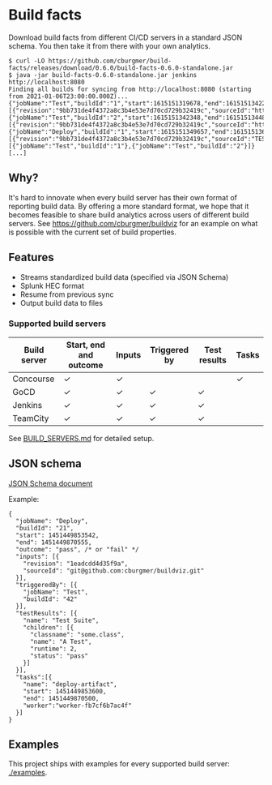 # Build facts

Download build facts from different CI/CD servers in a standard JSON schema.
You then take it from there with your own analytics.

    $ curl -LO https://github.com/cburgmer/build-facts/releases/download/0.6.0/build-facts-0.6.0-standalone.jar
    $ java -jar build-facts-0.6.0-standalone.jar jenkins http://localhost:8080
    Finding all builds for syncing from http://localhost:8080 (starting from 2021-01-06T23:00:00.000Z)...
    {"jobName":"Test","buildId":"1","start":1615151319678,"end":1615151342243,"outcome":"pass","inputs":[{"revision":"9bb731de4f4372a8c3b4e53e7d70cd729b32419c","sourceId":"https://github.com/cburgmer/buildviz.git"}]}
    {"jobName":"Test","buildId":"2","start":1615151342348,"end":1615151344854,"outcome":"pass","inputs":[{"revision":"9bb731de4f4372a8c3b4e53e7d70cd729b32419c","sourceId":"https://github.com/cburgmer/buildviz.git"}]}
    {"jobName":"Deploy","buildId":"1","start":1615151349657,"end":1615151361672,"outcome":"pass","inputs":[{"revision":"9bb731de4f4372a8c3b4e53e7d70cd729b32419c","sourceId":"TEST_GIT_COMMIT"}],"triggeredBy":[{"jobName":"Test","buildId":"1"},{"jobName":"Test","buildId":"2"}]}
    [...]

## Why?

It's hard to innovate when every build server has their own format of reporting
build data. By offering a more standard format, we hope that it becomes
feasible to share build analytics across users of different build servers.
See https://github.com/cburgmer/buildviz for an example on what is possible with
the current set of build properties.

## Features

- Streams standardized build data (specified via JSON Schema)
- Splunk HEC format
- Resume from previous sync
- Output build data to files

### Supported build servers

| Build server | Start, end and outcome | Inputs | Triggered by | Test results | Tasks |
| ------------ | ---------------------- | ------ | ------------ | ------------ | ----- |
| Concourse    | ✓                      | ✓      |              |              | ✓    |
| GoCD         | ✓                      | ✓      | ✓            | ✓            |      |
| Jenkins      | ✓                      | ✓      | ✓            | ✓            |      |
| TeamCity     | ✓                      | ✓      | ✓            | ✓            |      |

See [BUILD_SERVERS.md](./BUILD_SERVERS.md) for detailed setup.

## JSON schema

[JSON Schema document](./schema.json)

Example:

    {
      "jobName": "Deploy",
      "buildId": "21",
      "start": 1451449853542,
      "end": 1451449870555,
      "outcome": "pass", /* or "fail" */
      "inputs": [{
        "revision": "1eadcdd4d35f9a",
        "sourceId": "git@github.com:cburgmer/buildviz.git"
      }],
      "triggeredBy": [{
        "jobName": "Test",
        "buildId": "42"
      }],
      "testResults": [{
        "name": "Test Suite",
        "children": [{
          "classname": "some.class",
          "name": "A Test",
          "runtime": 2,
          "status": "pass"
        }]
      }],
      "tasks":[{
        "name": "deploy-artifact",
        "start": 1451449853600,
        "end": 1451449870500,
        "worker":"worker-fb7cf6b7ac4f"
      }]
    }

## Examples

This project ships with examples for every supported build server: [./examples](./examples/).
